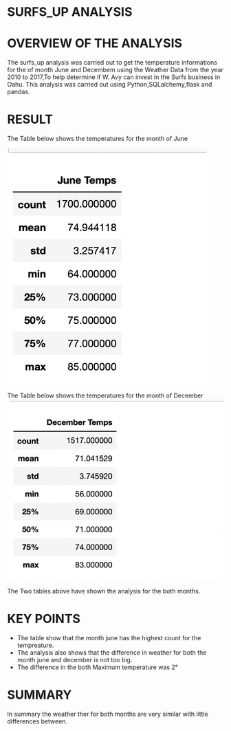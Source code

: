 # SURFS_UP ANALYSIS

# OVERVIEW OF THE ANALYSIS
The surfs_up analysis was carried out to get the temperature informations for the of month June and Decembem using the Weather Data from the year 2010 to 2017,To help determine if W. Avy can invest in the Surfs business in Oahu.
  This analysis was carried out using Python,SQLalchemy,flask and pandas.
  
# RESULT

The Table below shows the temperatures for the month of June

![image](https://github.com/Thaofeeqat/surfs_up/blob/main/June.png)

The Table below shows the temperatures  for the month of December 
![Image](https://github.com/Thaofeeqat/surfs_up/blob/main/Dec.png)

The Two tables above have shown the analysis for the both months.
  # KEY POINTS
* The table show that the month june has the highest count for the tempreature.
* The analysis also shows that the difference in weather for both the month june and december is not too big.
* The difference  in the both Maximum temperature was 2°

# SUMMARY
In summary the weather ther for both months are very similar  with little differences between.
